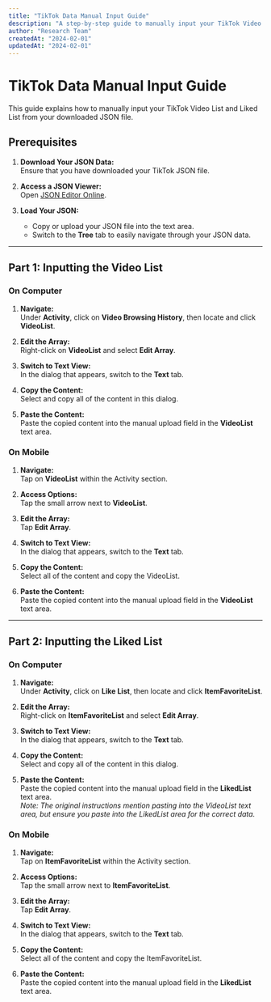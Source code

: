 ```yaml
---
title: "TikTok Data Manual Input Guide"
description: "A step-by-step guide to manually input your TikTok Video List and Liked List using JSON Editor Online."
author: "Research Team"
createdAt: "2024-02-01"
updatedAt: "2024-02-01"
---
```


# TikTok Data Manual Input Guide

This guide explains how to manually input your TikTok Video List and Liked List from your downloaded JSON file.

## Prerequisites

1. **Download Your JSON Data:**  
   Ensure that you have downloaded your TikTok JSON file.

2. **Access a JSON Viewer:**  
   Open [JSON Editor Online](https://jsoneditoronline.org/).

3. **Load Your JSON:**
    - Copy or upload your JSON file into the text area.
    - Switch to the **Tree** tab to easily navigate through your JSON data.

---

## Part 1: Inputting the Video List

### On Computer

1. **Navigate:**  
   Under **Activity**, click on **Video Browsing History**, then locate and click **VideoList**.

2. **Edit the Array:**  
   Right-click on **VideoList** and select **Edit Array**.

3. **Switch to Text View:**  
   In the dialog that appears, switch to the **Text** tab.

4. **Copy the Content:**  
   Select and copy all of the content in this dialog.

5. **Paste the Content:**  
   Paste the copied content into the manual upload field in the **VideoList** text area.

### On Mobile

1. **Navigate:**  
   Tap on **VideoList** within the Activity section.

2. **Access Options:**  
   Tap the small arrow next to **VideoList**.

3. **Edit the Array:**  
   Tap **Edit Array**.

4. **Switch to Text View:**  
   In the dialog that appears, switch to the **Text** tab.

5. **Copy the Content:**  
   Select all of the content and copy the VideoList.

6. **Paste the Content:**  
   Paste the copied content into the manual upload field in the **VideoList** text area.

---

## Part 2: Inputting the Liked List

### On Computer

1. **Navigate:**  
   Under **Activity**, click on **Like List**, then locate and click **ItemFavoriteList**.

2. **Edit the Array:**  
   Right-click on **ItemFavoriteList** and select **Edit Array**.

3. **Switch to Text View:**  
   In the dialog that appears, switch to the **Text** tab.

4. **Copy the Content:**  
   Select and copy all of the content in this dialog.

5. **Paste the Content:**  
   Paste the copied content into the manual upload field in the **LikedList** text area.  
   _Note: The original instructions mention pasting into the VideoList text area, but ensure you paste into the LikedList area for the correct data._

### On Mobile

1. **Navigate:**  
   Tap on **ItemFavoriteList** within the Activity section.

2. **Access Options:**  
   Tap the small arrow next to **ItemFavoriteList**.

3. **Edit the Array:**  
   Tap **Edit Array**.

4. **Switch to Text View:**  
   In the dialog that appears, switch to the **Text** tab.

5. **Copy the Content:**  
   Select all of the content and copy the ItemFavoriteList.

6. **Paste the Content:**  
   Paste the copied content into the manual upload field in the **LikedList** text area.
